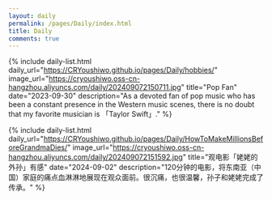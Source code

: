 ```yaml
---
layout: daily
permalink: /pages/Daily/index.html
title: Daily
comments: true
---
```


{% include daily-list.html 
  daily_url="https://CRYoushiwo.github.io/pages/Daily/hobbies/" 
  image_url="https://cryoushiwo.oss-cn-hangzhou.aliyuncs.com/daily/202409072150711.jpg"
  title="Pop Fan" 
  date="2023-09-30" 
  description="As a devoted fan of pop music who has been a constant presence in the Western music scenes, there is no doubt that my favorite musician is 「Taylor Swift」." 
%}

{% include daily-list.html 
  daily_url="https://CRYoushiwo.github.io/pages/Daily/HowToMakeMillionsBeforeGrandmaDies/" 
  image_url="https://cryoushiwo.oss-cn-hangzhou.aliyuncs.com/daily/202409072151592.jpg" 
  title="观电影「姥姥的外孙」有感" 
  date="2024-09-02" 
  description="120分钟的电影，将东南亚（中国）家庭的痛点血淋淋地展现在观众面前。很沉痛，也很温馨，孙子和姥姥完成了传承。" 
%}
